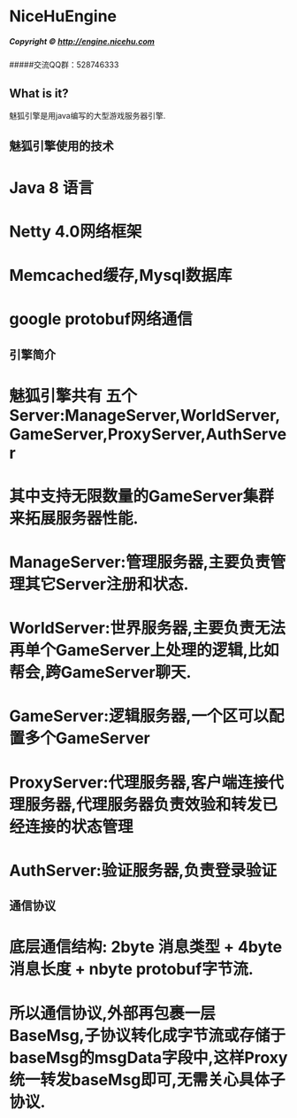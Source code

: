 # NiceHuEngine
##### Copyright © http://engine.nicehu.com

#####交流QQ群：528746333

## What is it?

魅狐引擎是用java编写的大型游戏服务器引擎.

## 魅狐引擎使用的技术
# Java 8 语言
# Netty 4.0网络框架
# Memcached缓存,Mysql数据库
# google protobuf网络通信


## 引擎简介
# 魅狐引擎共有 五个Server:ManageServer,WorldServer,GameServer,ProxyServer,AuthServer
# 其中支持无限数量的GameServer集群来拓展服务器性能.

#  ManageServer:管理服务器,主要负责管理其它Server注册和状态.
# WorldServer:世界服务器,主要负责无法再单个GameServer上处理的逻辑,比如帮会,跨GameServer聊天.
# GameServer:逻辑服务器,一个区可以配置多个GameServer
# ProxyServer:代理服务器,客户端连接代理服务器,代理服务器负责效验和转发已经连接的状态管理
# AuthServer:验证服务器,负责登录验证

## 通信协议
# 底层通信结构: 2byte 消息类型 + 4byte消息长度 + nbyte protobuf字节流.
# 所以通信协议,外部再包裹一层BaseMsg,子协议转化成字节流或存储于baseMsg的msgData字段中,这样Proxy统一转发baseMsg即可,无需关心具体子协议.